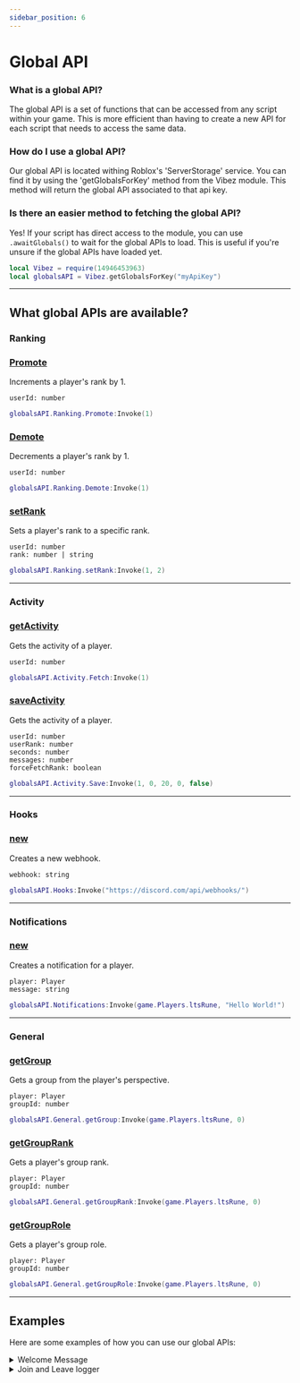 ```yaml
---
sidebar_position: 6
---
```


# Global API

### What is a global API?
The global API is a set of functions that can be accessed from any script within your game. This is more efficient than having to create a new API for each script that needs to access the same data.

### How do I use a global API?
Our global API is located withing Roblox's 'ServerStorage' service. You can find it by using the 'getGlobalsForKey' method from the Vibez module. This method will return the global API associated to that api key.

### Is there an easier method to fetching the global API?
Yes! If your script has direct access to the module, you can use `.awaitGlobals()` to wait for the global APIs to load. This is useful if you're unsure if the global APIs have loaded yet.

```lua
local Vibez = require(14946453963)
local globalsAPI = Vibez.getGlobalsForKey("myApiKey")
```

---

## What global APIs are available?

### Ranking
<a href="#ranking/promote"><h3>Promote</h3></a>
Increments a player's rank by 1.

`userId: number`

```lua title="ServerScriptService/ExampleScript.server.lua"
globalsAPI.Ranking.Promote:Invoke(1)
```

<a href="#ranking/demote"><h3>Demote</h3></a>
Decrements a player's rank by 1.

`userId: number`

```lua
globalsAPI.Ranking.Demote:Invoke(1)
```

<a href="#ranking/setrank"><h3>setRank</h3></a>
Sets a player's rank to a specific rank.

`userId: number` <br />
`rank: number | string`

```lua
globalsAPI.Ranking.setRank:Invoke(1, 2)
```

---

### Activity
<a href="#activity/get"><h3>getActivity</h3></a>
Gets the activity of a player.

`userId: number`

```lua
globalsAPI.Activity.Fetch:Invoke(1)
```

<a href="#activity/save"><h3>saveActivity</h3></a>
Gets the activity of a player.

`userId: number` <br />
`userRank: number` <br />
`seconds: number` <br />
`messages: number` <br />
`forceFetchRank: boolean`

```lua
globalsAPI.Activity.Save:Invoke(1, 0, 20, 0, false)
```

---

### Hooks
<a href="#hooks/new"><h3>new</h3></a>
Creates a new webhook.

`webhook: string`

```lua
globalsAPI.Hooks:Invoke("https://discord.com/api/webhooks/")
```

---

### Notifications
<a href="#notifications/new"><h3>new</h3></a>
Creates a notification for a player.

`player: Player` <br />
`message: string`

```lua
globalsAPI.Notifications:Invoke(game.Players.ltsRune, "Hello World!")
```

---

### General
<a href="#general/getgroup"><h3>getGroup</h3></a>
Gets a group from the player's perspective.

`player: Player` <br />
`groupId: number`

```lua
globalsAPI.General.getGroup:Invoke(game.Players.ltsRune, 0)
```

<a href="#general/getgrouprank"><h3>getGroupRank</h3></a>
Gets a player's group rank.

`player: Player` <br />
`groupId: number`

```lua
globalsAPI.General.getGroupRank:Invoke(game.Players.ltsRune, 0)
```

<a href="#general/getgrouprole"><h3>getGroupRole</h3></a>
Gets a player's group role.

`player: Player` <br />
`groupId: number`

```lua
globalsAPI.General.getGroupRole:Invoke(game.Players.ltsRune, 0)
```

---

## Examples
Here are some examples of how you can use our global APIs:

<details>
<summary>Welcome Message</summary>
<br />

```lua title="ServerScriptService/Welcome_Message.lua"
local function onPlayerAdded(Player: Player)
    local vibezGlobal = _G["VibezApi"]

    while vibezGlobal == nil do
        vibezGlobal = _G["VibezApi"]
        task.wait(.25)
    end

    vibezGlobal.Notifications.new:Invoke(Player, "Welcome to the game!")
end

game:GetService("Players").PlayerAdded:Connect(onPlayerAdded)
```

</details>

<details>
<summary>Join and Leave logger</summary>
<br />

```lua title="ServerScriptService/Join_Logger_And_Leave_Logger.lua"
local Players = game:GetService("Players")

local function onPlayerAdded(Player: Player)
    local vibezGlobal = _G["VibezApi"]

    while vibezGlobal == nil do
        vibezGlobal = _G["VibezApi"]
        task.wait(.25)
    end

    local webHook = vibezGlobal.Hooks.new:Invoke("https://discord.com/api/webhooks/")
    webHook
        :setContent(
            string.format(
                "[**%s**](<https://www.roblox.com/users/%d/profile>) has joined the game!",
                Player.Name,
                Player.UserId
            )
        )
        :Send()
end

local function onPlayerLeft(Player: Player)
    local vibezGlobal = _G["VibezApi"]

    while vibezGlobal == nil do
        vibezGlobal = _G["VibezApi"]
        task.wait(.25)
    end

    local webHook = vibezGlobal.Hooks.new:Invoke("https://discord.com/api/webhooks/")
    webHook
        :setContent(
            string.format(
                "[**%s**](<https://www.roblox.com/users/%d/profile>) has left the game!",
                Player.Name,
                Player.UserId
            )
        )
        :Send()
end

Players.PlayerAdded:Connect(onPlayerAdded)
Players.PlayerRemoving:Connect(onPlayerLeft)
```

</details>